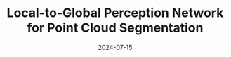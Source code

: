 ---
title: Local-to-Global Perception Network for Point Cloud Segmentation
date: 2024-07-15
venue: ICME 2024
authors:
    - name: Haoxuan Wang
    - name: Ping Wei
      home: https://gr.xjtu.edu.cn/en/web/pingwei
    - name: Shuaijia Chen
      home: https://cspaulia.github.io/cspaulia-blog/
    - name: Zhimin Liao
    - name: Jialu Qin
selected: true
cover:
    image: LPGSeg.png
summary: A local-to-global perception LiDAR-based point cloud segmentation network
---